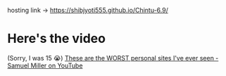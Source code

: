 hosting link -> https://shibjyoti555.github.io/Chintu-6.9/
# Here's the video
(Sorry, I was 15 😭)
[These are the WORST personal sites I've ever seen - Samuel Miller on YouTube](https://youtu.be/oFTfJnYGj58?si=OZ_fRbWzkxOp9z96&t=449)
